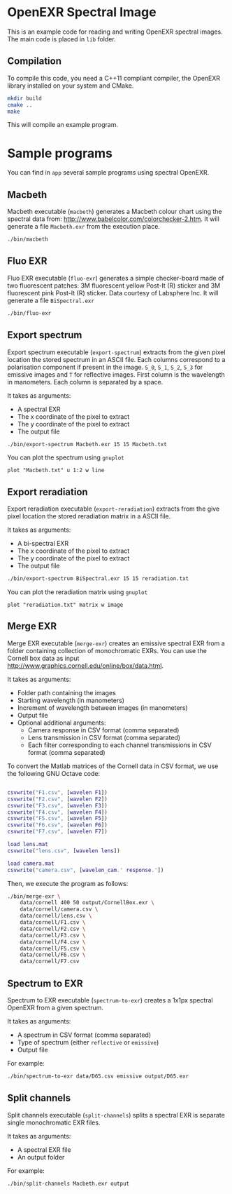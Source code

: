 # OpenEXR Spectral Image

This is an example code for reading and
writing OpenEXR spectral images. The main code is placed in `lib`
folder.

## Compilation

To compile this code, you need a C++11 compliant compiler, the OpenEXR
library installed on your system and CMake.

```bash
mkdir build
cmake ..
make
```

This will compile an example program.

# Sample programs

You can find in `app` several sample programs using spectral OpenEXR.

## Macbeth

Macbeth executable (`macbeth`) generates a Macbeth colour chart using
the spectral data from:
http://www.babelcolor.com/colorchecker-2.htm. It will generate a file
`Macbeth.exr` from the execution place.

```bash
./bin/macbeth
```

## Fluo EXR

Fluo EXR executable (`fluo-exr`) generates a simple checker-board made
of two fluorescent patches: 3M fluorescent yellow Post-It (R) sticker
and 3M fluorescent pink Post-It (R) sticker. Data courtesy of
Labsphere Inc. It will generate a file `BiSpectral.exr`

```bash
./bin/fluo-exr
```

## Export spectrum

Export spectrum executable (`export-spectrum`) extracts from the given
pixel location the stored spectrum in an ASCII file. Each columns
correspond to a polarisation component if present in the image. `S_0`,
`S_1`, `S_2`, `S_3` for emissive images and `T` for reflective
images. First column is the wavelength in manometers. Each column is
separated by a space.

It takes as arguments:
- A spectral EXR
- The x coordinate of the pixel to extract
- The y coordinate of the pixel to extract
- The output file

```bash
./bin/export-spectrum Macbeth.exr 15 15 Macbeth.txt
```

You can plot the spectrum using `gnuplot`
```gnuplot
plot "Macbeth.txt" u 1:2 w line
```

## Export reradiation

Export reradiation executable (`export-reradiation`) extracts from the
give pixel location the stored reradiation matrix in a ASCII file.

It takes as arguments:
- A bi-spectral EXR
- The x coordinate of the pixel to extract
- The y coordinate of the pixel to extract
- The output file

```bash
./bin/export-spectrum BiSpectral.exr 15 15 reradiation.txt
```

You can plot the reradiation matrix using `gnuplot`
```gnuplot
plot "reradiation.txt" matrix w image
```

## Merge EXR

Merge EXR executable (`merge-exr`) creates an emissive spectral EXR
from a folder containing collection of monochromatic EXRs. You can use
the Cornell box data as input
http://www.graphics.cornell.edu/online/box/data.html.

It takes as arguments:
- Folder path containing the images
- Starting wavelength (in manometers)
- Increment of wavelength between images (in manometers)
- Output file
- Optional additional arguments:
  - Camera response in CSV format (comma separated)
  - Lens transmission in CSV format (comma separated)
  - Each filter corresponding to each channel transmissions in CSV format (comma separated)

To convert the Matlab matrices of the Cornell data in CSV format, we
use the following GNU Octave code:

```Matlab load filters.mat

csvwrite("F1.csv", [wavelen F1])
csvwrite("F2.csv", [wavelen F2])
csvwrite("F3.csv", [wavelen F3])
csvwrite("F4.csv", [wavelen F4])
csvwrite("F5.csv", [wavelen F5])
csvwrite("F6.csv", [wavelen F6])
csvwrite("F7.csv", [wavelen F7])

load lens.mat
csvwrite("lens.csv", [wavelen lens])

load camera.mat
csvwrite("camera.csv", [wavelen_cam.' response.'])
```

Then, we execute the program as follows:

```bash
./bin/merge-exr \
    data/cornell 400 50 output/CornellBox.exr \
    data/cornell/camera.csv \
    data/cornell/lens.csv \
    data/cornell/F1.csv \
    data/cornell/F2.csv \
    data/cornell/F3.csv \
    data/cornell/F4.csv \
    data/cornell/F5.csv \
    data/cornell/F6.csv \
    data/cornell/F7.csv
```

## Spectrum to EXR

Spectrum to EXR executable (`spectrum-to-exr`) creates a 1x1px
spectral OpenEXR from a given spectrum.

It takes as arguments:
- A spectrum in CSV format (comma separated)
- Type of spectrum (either `reflective` or `emissive`)
- Output file

For example:
```bash
./bin/spectrum-to-exr data/D65.csv emissive output/D65.exr
```

## Split channels

Split channels executable (`split-channels`) splits a spectral EXR is
separate single monochromatic EXR files.

It takes as arguments:
- A spectral EXR file
- An output folder

For example:
```bash
./bin/split-channels Macbeth.exr output
```
